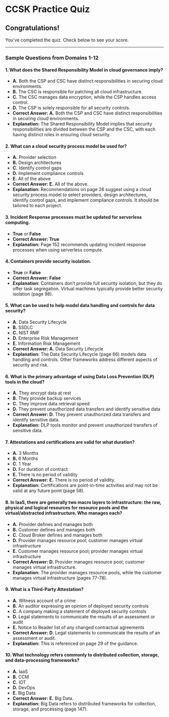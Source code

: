 # CCSK Practice Quiz

## Congratulations!
You've completed the quiz. Check below to see your score.

---

### Sample Questions from Domains 1-12

#### 1. What does the Shared Responsibility Model in cloud governance imply?
- **A.** Both the CSP and CSC have distinct responsibilities in securing cloud environments.
- **B.** The CSC is responsible for patching all cloud infrastructure.
- **C.** The CSC manages data encryption, while the CSP handles access control.
- **D.** The CSP is solely responsible for all security controls.
- **Correct Answer:** **A.** Both the CSP and CSC have distinct responsibilities in securing cloud environments.
- **Explanation:** The Shared Responsibility Model implies that security responsibilities are divided between the CSP and the CSC, with each having distinct roles in ensuring cloud security.

#### 2. What can a cloud security process model be used for?
- **A.** Provider selection
- **B.** Design architectures
- **C.** Identify control gaps
- **D.** Implement compliance controls
- **E.** All of the above
- **Correct Answer:** **E.** All of the above.
- **Explanation:** Recommendations on page 26 suggest using a cloud security process model to select providers, design architectures, identify control gaps, and implement compliance controls. It should be tailored to each project.

#### 3. Incident Response processes must be updated for serverless computing.
- **True** or **False**
- **Correct Answer:** **True**
- **Explanation:** Page 152 recommends updating incident response processes when using serverless compute.

#### 4. Containers provide security isolation.
- **True** or **False**
- **Correct Answer:** **False**
- **Explanation:** Containers don’t provide full security isolation, but they do offer task segregation. Virtual machines typically provide better security isolation (page 98).

#### 5. What can be used to help model data handling and controls for data security?
- **A.** Data Security Lifecycle
- **B.** SSDLC
- **C.** NIST RMF
- **D.** Enterprise Risk Management
- **E.** Information Risk Management
- **Correct Answer:** **A.** Data Security Lifecycle
- **Explanation:** The Data Security Lifecycle (page 66) models data handling and controls. Other frameworks address different aspects of security and risk.

#### 6. What is the primary advantage of using Data Loss Prevention (DLP) tools in the cloud?
- **A.** They encrypt data at rest
- **B.** They provide backup services
- **C.** They improve data retrieval speed
- **D.** They prevent unauthorized data transfers and identify sensitive data
- **Correct Answer:** **D.** They prevent unauthorized data transfers and identify sensitive data.
- **Explanation:** DLP tools monitor and prevent unauthorized transfers of sensitive data.

#### 7. Attestations and certifications are valid for what duration?
- **A.** 3 Months
- **B.** 6 Months
- **C.** 1 Year
- **D.** For duration of contract
- **E.** There is no period of validity
- **Correct Answer:** **E.** There is no period of validity.
- **Explanation:** Certifications are point-in-time activities and may not be valid at any future point (page 58).

#### 8. In IaaS, there are generally two macro layers to infrastructure: the raw, physical and logical resources for resource pools and the virtual/abstracted infrastructure. Who manages each?
- **A.** Provider defines and manages both
- **B.** Customer defines and manages both
- **C.** Cloud Broker defines and manages both
- **D.** Provider manages resource pool; customer manages virtual infrastructure
- **E.** Customer manages resource pool; provider manages virtual infrastructure
- **Correct Answer:** **D.** Provider manages resource pool; customer manages virtual infrastructure.
- **Explanation:** The provider manages resource pools, while the customer manages virtual infrastructure (pages 77-78).

#### 9. What is a Third-Party Attestation?
- **A.** Witness account of a crime
- **B.** An auditor expressing an opinion of deployed security controls
- **C.** A company making a statement of deployed security controls
- **D.** Legal statements to communicate the results of an assessment or audit
- **E.** Notice to Reader list of any changed contractual agreements
- **Correct Answer:** **D.** Legal statements to communicate the results of an assessment or audit.
- **Explanation:** This is referenced on page 29 of the guidance.

#### 10. What technology refers commonly to distributed collection, storage, and data-processing frameworks?
- **A.** IaaS
- **B.** CCM
- **C.** IOT
- **D.** DevOps
- **E.** Big Data
- **Correct Answer:** **E.** Big Data.
- **Explanation:** Big Data refers to distributed frameworks for collection, storage, and processing (page 147).
